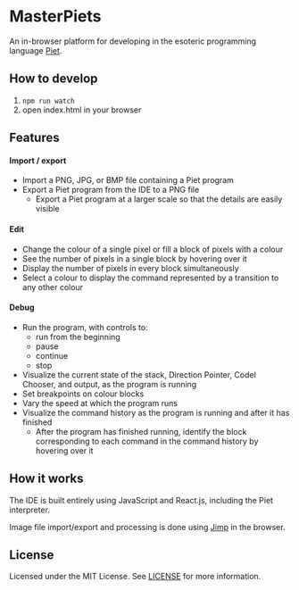 # MasterPiets

An in-browser platform for developing in the esoteric programming language [Piet](http://www.dangermouse.net/esoteric/piet.html).

## How to develop

1. `npm run watch`
2. open index.html in your browser

## Features

#### Import / export

- Import a PNG, JPG, or BMP file containing a Piet program
- Export a Piet program from the IDE to a PNG file
  - Export a Piet program at a larger scale so that the details are easily visible

#### Edit

- Change the colour of a single pixel or fill a block of pixels with a colour
- See the number of pixels in a single block by hovering over it
- Display the number of pixels in every block simultaneously
- Select a colour to display the command represented by a transition to any other colour

#### Debug

- Run the program, with controls to:
  - run from the beginning
  - pause
  - continue
  - stop
- Visualize the current state of the stack, Direction Pointer, Codel Chooser, and output, as the program is running
- Set breakpoints on colour blocks
- Vary the speed at which the program runs
- Visualize the command history as the program is running and after it has finished
  - After the program has finished running, identify the block corresponding to each command in the command history by hovering over it

## How it works

The IDE is built entirely using JavaScript and React.js, including the Piet interpreter.

Image file import/export and processing is done using [Jimp](https://github.com/oliver-moran/jimp) in the browser.

## License

Licensed under the MIT License. See [LICENSE](LICENSE) for more information.
